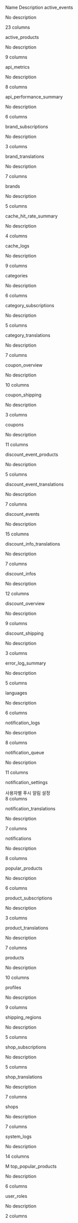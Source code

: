 Name	Description	
active_events

No description

23 columns

active_products

No description

9 columns

api_metrics

No description

8 columns

api_performance_summary

No description

6 columns

brand_subscriptions

No description

3 columns

brand_translations

No description

7 columns

brands

No description

5 columns

cache_hit_rate_summary

No description

4 columns

cache_logs

No description

9 columns

categories

No description

6 columns

category_subscriptions

No description

5 columns

category_translations

No description

7 columns

coupon_overview

No description

10 columns

coupon_shipping

No description

3 columns

coupons

No description

11 columns

discount_event_products

No description

5 columns

discount_event_translations

No description

7 columns

discount_events

No description

15 columns

discount_info_translations

No description

7 columns

discount_infos

No description

12 columns

discount_overview

No description

9 columns

discount_shipping

No description

3 columns

error_log_summary

No description

5 columns

languages

No description

6 columns

notification_logs

No description

8 columns

notification_queue

No description

11 columns

notification_settings

사용자별 푸시 알림 설정	
8 columns

notification_translations

No description

7 columns

notifications

No description

8 columns

popular_products

No description

6 columns

product_subscriptions

No description

3 columns

product_translations

No description

7 columns

products

No description

10 columns

profiles

No description

9 columns

shipping_regions

No description

5 columns

shop_subscriptions

No description

5 columns

shop_translations

No description

7 columns

shops

No description

7 columns

system_logs

No description

14 columns

M
top_popular_products

No description

6 columns

user_roles

No description

2 columns


